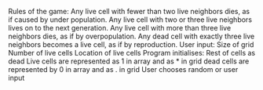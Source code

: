 Rules of the game:
	Any live cell with fewer than two live neighbors dies, as if caused by under population. 
	Any live cell with two or three live neighbors lives on to the next generation. 
	Any live cell with more than three live neighbors dies, as if by overpopulation. 
	Any dead cell with exactly three live neighbors becomes a live cell, as if by reproduction. 
User input: 
	Size of grid Number of live cells Location of live cells Program initialises: 
	Rest of cells as dead Live cells are represented as 1 in array 
	and as * in grid dead cells are represented by 0 in array 
	and as . in grid User chooses random or user input